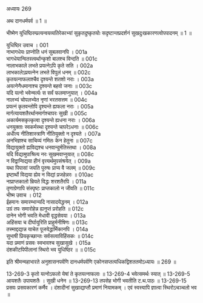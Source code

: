 अध्यायः 269

अथ दानधर्मपर्व ॥ 1 ॥

भीष्मेण युधिष्ठिरम्प्रत्यन्वयव्यतिरेकाभ्यां सुकृतदुष्कृतयोः सदृष्टान्तप्रदर्शनं सुखदुःखकारणत्वोपपादनम् ॥ 1 ॥

युधिष्ठिर उवाच ।	001  
नाभागधेयः प्राप्नोति धनं सुबलवानपि ।	001a  
भागधेयान्वितस्त्वर्थान्कृशो बालश्च विन्दति ॥	001c  
नालाभकाले लभते प्रयत्नेऽपि कृते सति ।	002a  
लाभकालेऽप्रयत्नेन लभते विपुलं धनम् ॥	002c  
कृतयत्नाफलाश्चैव दृश्यन्ते शतशो नराः ।	003a  
अयत्नेनैधमानाश्च दृश्यन्ते बहवो जनाः ॥	003c  
यदि यत्नो भवेन्मर्त्यः स सर्वं फलमाप्नुयात् ।	004a  
नालभ्यं चोपलभ्येत नृणां भरतसत्तम ॥	004c  
प्रयत्नं कृतवन्तोपि दृश्यन्ते ह्यफला नराः ।	005a  
मार्गत्यायशतैरर्थानमार्गश्चापरः सुखी ॥	005c  
अकार्यमसकृत्कृत्वा दृश्यन्ते ह्यधना नराः ।	006a  
धनयुक्ताः स्वकर्मस्था दृश्यन्ते चापरेऽधनाः ॥	006c  
अधीत्य नीतिशास्त्राणि नीतियुक्तो न दृश्यते ।	007a  
अनभिज्ञश्च साचिव्यं गमितः केन हेतुना ॥	007c  
विद्यायुक्तो ह्यविद्यश्च धनवान्दुर्मतिस्तथा ।	008a  
यदि विद्यामुपाश्रित्य नरः सुखमवाप्नुयात् ॥	008c  
न विद्वान्विद्यया हीनं वृत्त्यर्थमुपसंश्रयेत् ।	009a  
यथा पिपासां जयति पुरुषः प्राप्य वै जलम् ॥	009c  
इष्टार्थो विद्यया ह्येव न विद्यां प्रजहेन्नरः ॥	010ac  
नाप्राप्तकालो म्रियते विद्धः शरशतैरपि ।	011a  
तृणाग्रेणापि संस्पृष्टः प्राप्तकालो न जीवति ॥	011c  
भीष्म उवाच ।	012  
ईहमानः समारम्भान्यदि नासादयेद्धनम् ।	012a  
उग्रं तपः समारोहेन्न ह्यनुप्तं प्ररोहति ॥	012c  
दानेन भोगी भवति मेधावी वृद्धसेवया ।	013a  
अहिंसया च दीर्घायुरिति प्राहुर्मनीषिणः ॥	013c  
तस्माद्दद्यान्न याचेत पूजयेद्धार्मिकानपि ।	014a  
सुभाषी प्रियकृच्छान्तः सर्वसत्वाविहिंसकः ॥	014c  
यदा प्रमाणं प्रसवः स्वभावश्च सुखासुखे ।	015a  
दंशकीटपिपीलानां स्थिरो भव युधिष्ठिर ॥ ॥	015c  

इति श्रीमन्महाभारते अनुशासनपर्वणि दानधर्मपर्वणि एकोनसप्तत्यधिकद्विशततमोऽध्यायः ॥ 269 ॥

13-269-3 कृतो यत्नोऽफलो येषां ते कृतयत्नाफलाः ॥ 13-269-4 भवेत्समर्थः स्यात् ॥ 13-269-5 आयशतैः उपायशतैः । सुखी धनेन ॥ 13-269-13 तपसेह भोगी भवतीति ट.थ.पाठः ॥ 13-269-15 प्रसवः प्रसवकारणं कर्मैव । दंशादीनां सुखाद्याप्तौ प्रमाणं नियामकम् । एवं स्वस्यापि ज्ञात्वा स्थिरोऽचञ्चलो भव ॥
